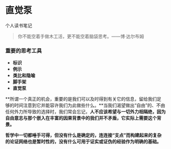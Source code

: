 # 直觉泵

个人读书笔记

> 你不能空着手做木工活，更不能空着脑袋思考。——博·达尔布姆

### 重要的思考工具

- **标识**
- **例示**
- **类比和隐喻**
- **脚手架**
- **直觉泵**

**所谓一个真正的机会，重要的是我们可以及时得到有关它的信息，留给我们足够的时间注意到它并能容许我们为此做些什么。**当我们渴望做出“自由”的、不由任何外力所导致的选择时，我们常会忘记，**人不应该希望与一切外力相隔绝，因为自由意志与那个嵌入在丰富的因果背景中的我们并不矛盾，它实际上需要这个背景。**

**哲学中一切都唾手可得，但没有什么是确定的，连连接“支点”而构建起来的复杂的论证网络也是暂时性的，没有什么可用于证实或证伪的经验作为明确的基础。**